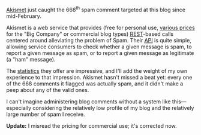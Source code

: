 <a href="http://akismet.com/">Akismet</a> just caught the 668<sup>th</sup> spam comment targeted at this blog since mid-February.

Akismet is a web service that provides (free for personal use, <a href="http://akismet.com/commercial/">various prices</a> for the "Big Company" or commercial blog types) <a href="http://www.ics.uci.edu/~fielding/pubs/dissertation/rest_arch_style.htm"><acronym title="Representational State Transfer">REST</acronym></a>-based calls centered around alleviating the problem of Spam.  Their <a href="http://akismet.com/development/api/"><acronym title="Application Program Interface">API</acronym></a> is quite simple, allowing service consumers to check whether a given message is spam, to report a given message as spam, or to report a given message as legitimate (a "ham" message).

The <a href="http://akismet.com/stats/">statistics</a> they offer are impressive, and I'll add the weight of my own experience to that impression.  Akismet hasn't missed a beat yet: every one of the 668 comments it flagged was actually spam, and it didn't make a peep about any of the valid ones.

I can't imagine administering blog comments without a system like this&mdash;especially considering the relatively low profile of my blog and the relatively large number of spam I receive.

<b>Update:</b> I misread the pricing for commercial use; it's corrected now.